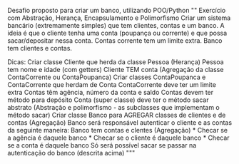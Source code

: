 Desafio proposto para criar um banco, utilizando POO/Python
""
Exercício com Abstração, Herança, Encapsulamento e Polimorfismo
Criar um sistema bancário (extremamente simples) que tem clientes, contas e
um banco. A ideia é que o cliente tenha uma conta (poupança ou corrente) e que
possa sacar/depositar nessa conta. Contas corrente tem um limite extra. Banco
tem clientes e contas.

Dicas:
Criar classe Cliente que herda da classe Pessoa (Herança)
    Pessoa tem nome e idade (com getters)
    Cliente TEM conta (Agregação da classe ContaCorrente ou ContaPoupanca)
Criar classes ContaPoupanca e ContaCorrente que herdam de Conta
    ContaCorrente deve ter um limite extra
    Contas têm agência, número da conta e saldo
    Contas devem ter método para depósito
    Conta (super classe) deve ter o método sacar abstrato (Abstração e
    polimorfismo - as subclasses que implementam o método sacar)
Criar classe Banco para AGREGAR classes de clientes e de contas (Agregação)
Banco será responsável autenticar o cliente e as contas da seguinte maneira:
    Banco tem contas e clentes (Agregação)
    * Checar se a agência é daquele banco
    * Checar se o cliente é daquele banco
    * Checar se a conta é daquele banco
Só será possível sacar se passar na autenticação do banco (descrita acima)
"""
